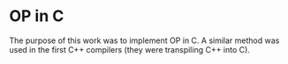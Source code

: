 # OP in C

The purpose of this work was to implement OP in C. A similar method was used in
the first C++ compilers (they were transpiling C++ into C).
